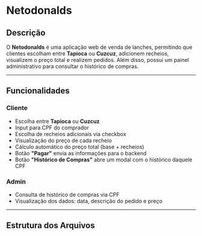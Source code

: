 # Netodonalds

## Descrição

O **Netodonalds** é uma aplicação web de venda de lanches, permitindo que clientes escolham entre **Tapioca** ou **Cuzcuz**, adicionem recheios, visualizem o preço total e realizem pedidos. Além disso, possui um painel administrativo para consultar o histórico de compras.

---

## Funcionalidades

### Cliente
-  Escolha entre **Tapioca** ou **Cuzcuz**
-  Input para CPF do comprador
-  Escolha de recheios adicionais via checkbox
-  Visualização do preço de cada recheio
-  Cálculo automático do preço total (base + recheios)
-  Botão **"Pagar"** envia as informações para o backend
-  Botão **"Histórico de Compras"** abre um modal com o histórico daquele CPF

### Admin
-  Consulta de histórico de compras via CPF
-  Visualização dos dados: data, descrição do pedido e preço

---

## Estrutura dos Arquivos

